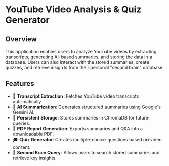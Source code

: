 # YouTube Video Analysis & Quiz Generator

## Overview
This application enables users to analyze YouTube videos by extracting transcripts, generating AI-based summaries, and storing the data in a database. Users can also interact with the stored summaries, create quizzes, and retrieve insights from their personal "second brain" database.

## Features
- 📄 **Transcript Extraction**: Fetches YouTube video transcripts automatically.
- 🤖 **AI Summarization**: Generates structured summaries using Google's Gemini AI.
- 📂 **Persistent Storage**: Stores summaries in ChromaDB for future queries.
- 📜 **PDF Report Generation**: Exports summaries and Q&A into a downloadable PDF.
- 🎓 **Quiz Generator**: Creates multiple-choice questions based on video content.
- 🧠 **Second Brain Query**: Allows users to search stored summaries and retrieve key insights.
